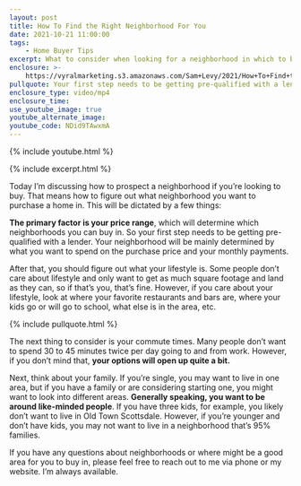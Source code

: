 ```yaml
---
layout: post
title: How To Find the Right Neighborhood For You
date: 2021-10-21 11:00:00
tags:
    - Home Buyer Tips
excerpt: What to consider when looking for a neighborhood in which to buy a home.
enclosure: >-
    https://vyralmarketing.s3.amazonaws.com/Sam+Levy/2021/How+To+Find+the+Right+Neighborhood+For+You.mp4
pullquote: Your first step needs to be getting pre-qualified with a lender.
enclosure_type: video/mp4
enclosure_time:
use_youtube_image: true
youtube_alternate_image:
youtube_code: NDid9TAwxmA
---
```

{% include youtube.html %}

{% include excerpt.html %}

Today I’m discussing how to prospect a neighborhood if you’re looking to buy. That means how to figure out what neighborhood you want to purchase a home in. This will be dictated by a few things:&nbsp;

**The primary factor is your price range**, which will determine which neighborhoods you can buy in. So your first step needs to be getting pre-qualified with a lender. Your neighborhood will be mainly determined by what you want to spend on the purchase price and your monthly payments.&nbsp;

After that, you should figure out what your lifestyle is. Some people don’t care about lifestyle and only want to get as much square footage and land as they can, so if that’s you, that’s fine. However, if you care about your lifestyle, look at where your favorite restaurants and bars are, where your kids go or will go to school, what else is in the area, etc.

{% include pullquote.html %}

The next thing to consider is your commute times. Many people don’t want to spend 30 to 45 minutes twice per day going to and from work. However, if you don’t mind that, **your options will open up quite a bit.**&nbsp;

Next, think about your family. If you’re single, you may want to live in one area, but if you have a family or are considering starting one, you might want to look into different areas. **Generally speaking, you want to be around like-minded people**. If you have three kids, for example, you likely don’t want to live in Old Town Scottsdale. However, if you’re younger and don’t have kids, you may not want to live in a neighborhood that’s 95% families.

If you have any questions about neighborhoods or where might be a good area for you to buy in, please feel free to reach out to me via phone or my website. I’m always available.
